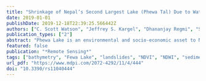 ```yaml
---
title: "Shrinkage of Nepal’s Second Largest Lake (Phewa Tal) Due to Watershed Degradation and Increased Sediment Influx"
date: 2019-01-01
publishDate: 2019-12-18T22:39:25.566442Z
authors: ["C. Scott Watson", "Jeffrey S. Kargel", "Dhananjay Regmi", "Summer Rupper", "Joshua M. Maurer", "Alina Karki"]
publication_types: ["2"]
abstract: "Phewa Lake is an environmental and socio-economic asset to Nepal and the city of Pokhara. However, the lake area has decreased in recent decades due to sediment influx. The rate of this decline and the areal evolution of Phewa Lake due to artificial damming and sedimentation is disputed in the literature due to the lack of a historical time series. In this paper, we present an analysis of the lake&rsquo;s evolution from 1926 to 2018 and model the 50-year trajectory of shrinkage. The area of Phewa Lake expanded from 2.44 &plusmn; 1.02 km2 in 1926 to a maximum of 4.61 &plusmn; 0.07 km2 in 1961. However, the lake area change was poorly constrained prior to a 1957&ndash;1958 map. The contemporary lake area was 4.02 &plusmn; 0.07 km2 in April 2018, and expands seasonally by ~0.18 km2 due to the summer monsoon. We found no evidence to support a lake area of 10 km2 in 1956&ndash;1957, despite frequent reporting of this value in the literature. Based on the rate of areal decline and sediment influx, we estimate the lake will lose 80% of its storage capacity in the next 110&ndash;347 years, which will affect recreational use, agricultural irrigation, fishing, and a one-megawatt hydroelectric power facility. Mitigation of lake shrinkage will require addressing landslide activity and sediment transport in the watershed, as well as urban expansion along the shores."
featured: false
publication: "*Remote Sensing*"
tags: ["bathymetry", "Fewa Lake", "landslides", "NDVI", "NDWI", "sedimentation", "urbanisation"]
url_pdf: "https://www.mdpi.com/2072-4292/11/4/444"
doi: "10.3390/rs11040444"
---
```


